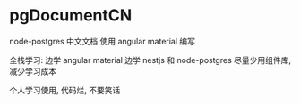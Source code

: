 # pgDocumentCN
node-postgres 中文文档 使用 angular material 编写

全栈学习: 边学 angular material 边学 nestjs 和 node-postgres
尽量少用组件库, 减少学习成本

个人学习使用, 代码烂, 不要笑话
